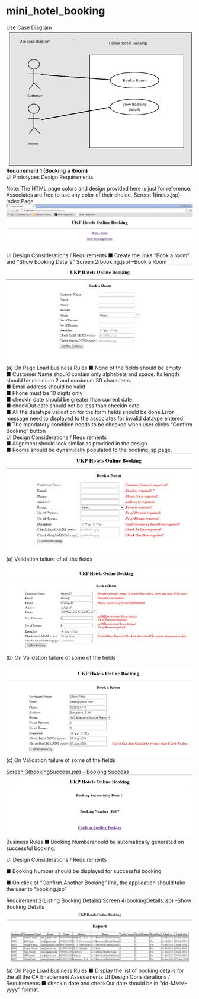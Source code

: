 # mini_hotel_booking

Use Case Diagram  
 ![Image text](https://github.com/yg375/mini_hotel_booking/blob/master/WebContent/1.png)  
**Requirement 1 (Booking a Room)**    
UI Prototypes Design Requirements

Note: The HTML page colors and design provided here is just for reference. Associates are free to use any color of their choice.
Screen 1(index.jsp)– Index Page
 ![Image text](https://github.com/yg375/mini_hotel_booking/blob/master/WebContent/2.png)
 
UI Design Considerations / Requirements
■ Create  the links “Book a room” and "Show Booking Details"
Screen 2(booking.jsp) –Book a Room
 ![Image text](https://github.com/yg375/mini_hotel_booking/blob/master/WebContent/3.png)
(a)	On Page Load
Business Rules
■	None of the fields should be empty  
■	Customer Name should contain only alphabets and space. Its length should be minimum 2 and maximum 30 characters.  
■	Email address should be valid  
■	Phone must be 10 digits only  
■	checkIn date should be greater than current date.  
■	checkOut date should not be less than checkIn date.  
■	All the datatype validation for the form fields should be done.Error message need to displayed to the associates  for invalid dataype entered.  
■	The mandatory condition needs to be checked when user clicks “Confirm Booking” button  
UI Design Considerations / Requirements  
■	Alignment should look similar as provided in the design  
■	Rooms should be dynamically populated to the booking.jsp  page.
![Image text](https://github.com/yg375/mini_hotel_booking/blob/master/WebContent/4.png)
(a)	 Validation failure of all the fields

 ![Image text](https://github.com/yg375/mini_hotel_booking/blob/master/WebContent/5.png)
(b)	On Validation failure of some of the fields

![Image text](https://github.com/yg375/mini_hotel_booking/blob/master/WebContent/6.png)
(c)	On Validation failure of some of the fields


Screen 3(bookingSuccess.jsp) – Booking Success
 ![Image text](https://github.com/yg375/mini_hotel_booking/blob/master/WebContent/7.png)
Business Rules
■	Booking Numbershould be automatically generated  on successful booking.

UI Design Considerations / Requirements

■	Booking Number should be displayed  for successful booking

■	On click of  “Confirm Another Booking” link, the application should take the user to “booking.jsp”


Requirement 2(Listing Booking Details)
Screen 4(bookingDetails.jsp) –Show Booking Details
  ![Image text](https://github.com/yg375/mini_hotel_booking/blob/master/WebContent/8.png)
(a)	On Page Load
Business Rules
■	Display the list of booking details for the all the CA Enablement Assessments
UI Design Considerations / Requirements
■	checkIn date and checkOut date should be in "dd-MMM-yyyy" format.

